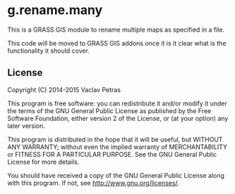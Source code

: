 g.rename.many
=============

This is a GRASS GIS module to rename multiple maps as specified in a file.

This code will be moved to GRASS GIS addons once it is it clear what is
the functionality it should cover.

License
-------

Copyright (C) 2014-2015 Vaclav Petras

This program is free software: you can redistribute it and/or modify
it under the terms of the GNU General Public License as published by
the Free Software Foundation, either version 2 of the License, or
(at your option) any later version.

This program is distributed in the hope that it will be useful,
but WITHOUT ANY WARRANTY; without even the implied warranty of
MERCHANTABILITY or FITNESS FOR A PARTICULAR PURPOSE.  See the
GNU General Public License for more details.

You should have received a copy of the GNU General Public License
along with this program.  If not, see <http://www.gnu.org/licenses/>.
